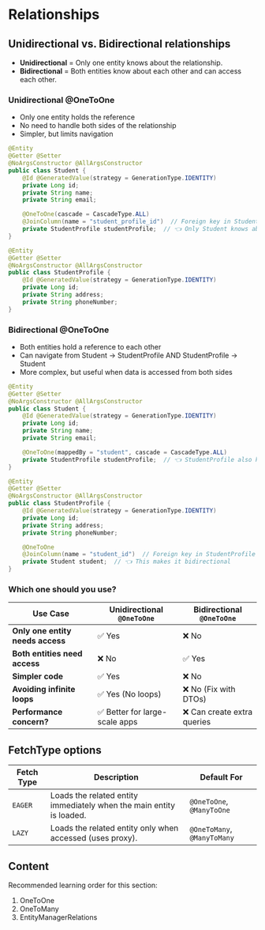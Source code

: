 # Relationships

## Unidirectional vs. Bidirectional relationships

- **Unidirectional** = Only one entity knows about the relationship.
- **Bidirectional** = Both entities know about each other and can access each other.

### Unidirectional @OneToOne

- Only one entity holds the reference
- No need to handle both sides of the relationship
- Simpler, but limits navigation

```java
@Entity
@Getter @Setter
@NoArgsConstructor @AllArgsConstructor
public class Student {
    @Id @GeneratedValue(strategy = GenerationType.IDENTITY)
    private Long id;
    private String name;
    private String email;

    @OneToOne(cascade = CascadeType.ALL)
    @JoinColumn(name = "student_profile_id")  // Foreign key in Student table
    private StudentProfile studentProfile;  // 👈 Only Student knows about StudentProfile
}

@Entity
@Getter @Setter
@NoArgsConstructor @AllArgsConstructor
public class StudentProfile {
    @Id @GeneratedValue(strategy = GenerationType.IDENTITY)
    private Long id;
    private String address;
    private String phoneNumber;
}
```

### Bidirectional @OneToOne

- Both entities hold a reference to each other
- Can navigate from Student → StudentProfile AND StudentProfile → Student
- More complex, but useful when data is accessed from both sides

```java
@Entity
@Getter @Setter
@NoArgsConstructor @AllArgsConstructor
public class Student {
    @Id @GeneratedValue(strategy = GenerationType.IDENTITY)
    private Long id;
    private String name;
    private String email;

    @OneToOne(mappedBy = "student", cascade = CascadeType.ALL)
    private StudentProfile studentProfile;  // 👈 StudentProfile also knows Student
}

@Entity
@Getter @Setter
@NoArgsConstructor @AllArgsConstructor
public class StudentProfile {
    @Id @GeneratedValue(strategy = GenerationType.IDENTITY)
    private Long id;
    private String address;
    private String phoneNumber;

    @OneToOne
    @JoinColumn(name = "student_id")  // Foreign key in StudentProfile table
    private Student student;  // 👈 This makes it bidirectional
}
```

### Which one should you use?

| **Use Case**                     | **Unidirectional `@OneToOne`** | **Bidirectional `@OneToOne`** |
| -------------------------------- | ------------------------------ | ----------------------------- |
| **Only one entity needs access** | ✅ Yes                         | ❌ No                         |
| **Both entities need access**    | ❌ No                          | ✅ Yes                        |
| **Simpler code**                 | ✅ Yes                         | ❌ No                         |
| **Avoiding infinite loops**      | ✅ Yes (No loops)              | ❌ No (Fix with DTOs)         |
| **Performance concern?**         | ✅ Better for large-scale apps | ❌ Can create extra queries   |

## FetchType options

| **Fetch Type** | **Description**                                                      | **Default For**             |
| -------------- | -------------------------------------------------------------------- | --------------------------- |
| `EAGER`        | Loads the related entity immediately when the main entity is loaded. | `@OneToOne`, `@ManyToOne`   |
| `LAZY`         | Loads the related entity only when accessed (uses proxy).            | `@OneToMany`, `@ManyToMany` |

## Content

Recommended learning order for this section:

1. OneToOne
2. OneToMany
3. EntityManagerRelations
